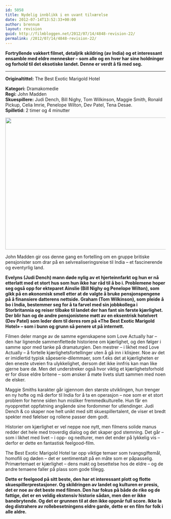 ```yaml
---
id: 5058
title: Nydelig innblikk i en uvant tilværelse
date: 2012-07-14T13:52:33+00:00
author: brennum
layout: revision
guid: http://filmbloggen.net/2012/07/14/4848-revision-22/
permalink: /2012/07/14/4848-revision-22/
---
```

**Fortryllende vakkert filmet, detaljrik skildring (av India) og et interessant ensamble med eldre mennesker &#8211; som alle og en hver har sine holdninger og forhold til det eksotiske landet. Denne er verdt å få med seg.**  
****

**<!--more-->Originaltittel:** The Best Exotic Marigold Hotel

  
**Kategori:** Dramakomedie  
**Regi:** John Madden  
**Skuespillere:** Judi Dench, Bill Nighy, Tom Wilkinson, Maggie Smith, Ronald Pickup, Celia Imrie, Penelope Wilton, Dev Patel, Tena Desae.  
**Spilletid:** 2 timer og 4 minutter

<a href="http://filmbloggen.net/?attachment_id=5031" rel="attachment wp-att-5031"><img class="alignnone size-large wp-image-5031" src="http://filmbloggen.net/wp-content/uploads//2012/07/best-exotic-marigold05-620x413.jpg" alt="" width="620" height="413" /></a>

John Madden gir oss denne gang en fortelling om en gruppe britiske pensjonister som drar på en selvrealiseringsreise til India &#8211; et fascinerende og eventyrlig land.

**Evelyns (Judi Dench) mann døde nylig av et hjerteinnfarkt og hun er nå etterlatt med et stort hus som hun ikke har råd til å bo i. Problemene hoper seg også opp for ekteparet Ainslie (Bill Nighy og Penelope Wilton), som gikk på en økonomisk smell etter at de valgte å bruke pensjonspengene på å finansiere datterens nettside. Graham (Tom Wilkinson), som pleide å bo i India, bestemmer seg for å ta farvel med sin jobbkollega i Storbritannia og reiser tilbake til landet der han fant sin første kjærlighet. Der blir han og de andre pensjonistene møtt av en eksentrisk hotelvert (Dev Patel) som leder dem til deres rom på &laquo;The Best Exotic Marigold Hotel&raquo; &#8211; som i bunn og grunn så penere ut på internett.**

Filmen deler mange av de samme egenskapene som Love Actually har &#8211; den har lignende sammenflettede historiene om kjærlighet, og den følger i samme spor med tanke på dramaturgien. Den mestrer &#8211; i likhet med Love Actually &#8211; å fortelle kjærlighetsfortellinger uten å gå inn i klisjeer. Noe av det er imidlertid typisk såpeserie-dilemmaer, som f.eks det at kjærligheten er den eneste utveien fra ulykkelighet, dersom det ikke innfris kan man like gjerne bare dø. Men det understreker også hvor viktig et kjærlighetsforhold er for disse eldre britene &#8211; som ønsker å møte livets slutt sammen med noen de elsker.

Maggie Smiths karakter går igjennom den største utviklingen, hun trenger en ny hofte og må derfor til India for å ta en operasjon &#8211; noe som er et stort problem for henne siden hun misliker fremmedkulturelle. Hun får en nyopprettet oppfatning angående sine fordommer for utlendinger. Judi Dench & co skaper noe helt unikt med sitt skuespillertalent, de viser et bredt spekter med følelser og rollene passer dem godt.

Historier om kjærlighet er vel neppe noe nytt, men filmens solide manus redder det hele med troverdig dialog og det skaper god stemning. Det går &#8211; som i likhet med livet &#8211; i opp- og nedturer, men det ender på lykkelig vis &#8211; derfor er dette en fantastisk feelgood-film.

The Best Exotic Marigold Hotel tar opp viktige temaer som tvangsgiftemål, homofili og døden &#8211; det er sentimentalt på en måte som er påpasselig. Primærtemaet er kjærlighet &#8211; dens makt og besettelse hos de eldre &#8211; og de andre temaene faller på plass som gode tillegg.

**Dette er feelgood på sitt beste, den har et interessant plott og flotte skuespillerprestasjoner. Og skildringen av landet og kulturen er presis, det er noe av det beste med filmen. Den har fokus på både de rike og de fattige, det er en veldig ekstensiv historie sådan, men den er ikke banebrytende. Og det er grunnen til at den ikke oppnår full score. Ikke la deg distrahere av rollebesetningens eldre garde, dette er en film for folk i alle aldre.**

&nbsp;